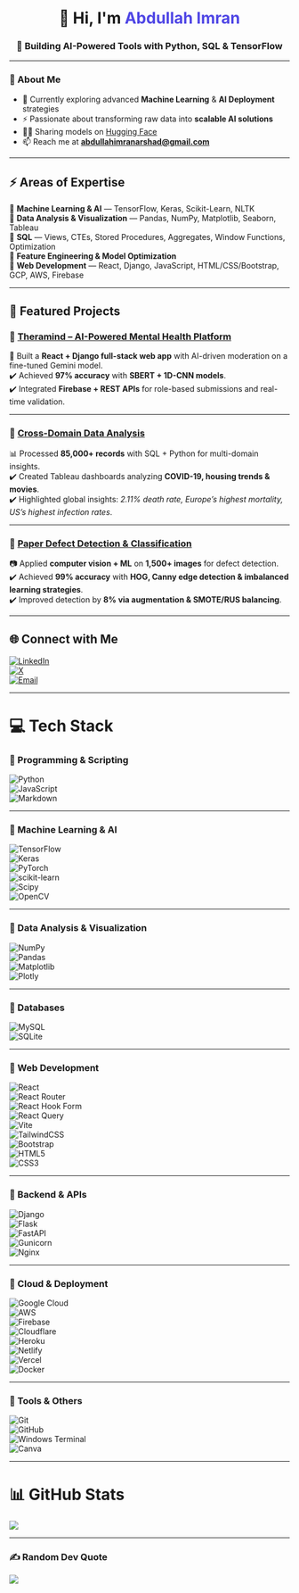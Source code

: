 <h1 align="center">👋 Hi, I'm <span style="color:#4F46E5">Abdullah Imran</span></h1>
<h3 align="center">🚀 Building AI-Powered Tools with Python, SQL & TensorFlow</h3>

---

### 🌟 About Me  
- 🌱 Currently exploring advanced **Machine Learning** & **AI Deployment** strategies  
- ⚡ Passionate about transforming raw data into **scalable AI solutions**  
- 🧑‍💻 Sharing models on [Hugging Face](https://huggingface.co/spaces/AbdullahImran)  
- 📫 Reach me at **abdullahimranarshad@gmail.com**  

---

## ⚡ Areas of Expertise  
🔹 **Machine Learning & AI** — TensorFlow, Keras, Scikit-Learn, NLTK  
🔹 **Data Analysis & Visualization** — Pandas, NumPy, Matplotlib, Seaborn, Tableau  
🔹 **SQL** — Views, CTEs, Stored Procedures, Aggregates, Window Functions, Optimization  
🔹 **Feature Engineering & Model Optimization**  
🔹 **Web Development** — React, Django, JavaScript, HTML/CSS/Bootstrap, GCP, AWS, Firebase  

---

## 🚀 Featured Projects  

### 🔹 [Theramind – AI-Powered Mental Health Platform](https://github.com/poetabdullah/theramind.git)  
🧠 Built a **React + Django full-stack web app** with AI-driven moderation on a fine-tuned Gemini model.  
✔️ Achieved **97% accuracy** with **SBERT + 1D-CNN models**.  
✔️ Integrated **Firebase + REST APIs** for role-based submissions and real-time validation.  

---

### 🔹 [Cross-Domain Data Analysis](https://github.com/poetabdullah/Cross-Domain-Data-Analysis-COVID-19-Housing-Movies.git)  
📊 Processed **85,000+ records** with SQL + Python for multi-domain insights.  
✔️ Created Tableau dashboards analyzing **COVID-19, housing trends & movies**.  
✔️ Highlighted global insights: *2.11% death rate, Europe’s highest mortality, US’s highest infection rates*.  

---

### 🔹 [Paper Defect Detection & Classification](https://github.com/poetabdullah/Paper-Defect-Detection-and-Classification.git)  
📷 Applied **computer vision + ML** on **1,500+ images** for defect detection.  
✔️ Achieved **99% accuracy** with **HOG, Canny edge detection & imbalanced learning strategies**.  
✔️ Improved detection by **8% via augmentation & SMOTE/RUS balancing**.  

---

## 🌐 Connect with Me  
[![LinkedIn](https://img.shields.io/badge/LinkedIn-%230077B5.svg?logo=linkedin&logoColor=white)](https://linkedin.com/in/abdullah--imran/)  
[![X](https://img.shields.io/badge/Twitter-black.svg?logo=X&logoColor=white)](https://x.com/AbdulaImran)  
[![Email](https://img.shields.io/badge/Email-D14836?logo=gmail&logoColor=white)](mailto:abdullahimranarshad@gmail.com)  

---

# 💻 Tech Stack  

### 🔹 Programming & Scripting  
![Python](https://img.shields.io/badge/python-3670A0?style=for-the-badge&logo=python&logoColor=ffdd54)  
![JavaScript](https://img.shields.io/badge/javascript-%23323330.svg?style=for-the-badge&logo=javascript&logoColor=%23F7DF1E)  
![Markdown](https://img.shields.io/badge/markdown-%23000000.svg?style=for-the-badge&logo=markdown&logoColor=white)  

---

### 🔹 Machine Learning & AI  
![TensorFlow](https://img.shields.io/badge/TensorFlow-%23FF6F00.svg?style=for-the-badge&logo=TensorFlow&logoColor=white)  
![Keras](https://img.shields.io/badge/Keras-%23D00000.svg?style=for-the-badge&logo=Keras&logoColor=white)  
![PyTorch](https://img.shields.io/badge/PyTorch-%23EE4C2C.svg?style=for-the-badge&logo=PyTorch&logoColor=white)  
![scikit-learn](https://img.shields.io/badge/scikit--learn-%23F7931E.svg?style=for-the-badge&logo=scikit-learn&logoColor=white)  
![Scipy](https://img.shields.io/badge/SciPy-%230C55A5.svg?style=for-the-badge&logo=scipy&logoColor=%white)  
![OpenCV](https://img.shields.io/badge/opencv-%23white.svg?style=for-the-badge&logo=opencv&logoColor=white)  

---

### 🔹 Data Analysis & Visualization  
![NumPy](https://img.shields.io/badge/numpy-%23013243.svg?style=for-the-badge&logo=numpy&logoColor=white)  
![Pandas](https://img.shields.io/badge/pandas-%23150458.svg?style=for-the-badge&logo=pandas&logoColor=white)  
![Matplotlib](https://img.shields.io/badge/Matplotlib-%23ffffff.svg?style=for-the-badge&logo=Matplotlib&logoColor=black)  
![Plotly](https://img.shields.io/badge/Plotly-%233F4F75.svg?style=for-the-badge&logo=plotly&logoColor=white)  

---

### 🔹 Databases  
![MySQL](https://img.shields.io/badge/mysql-4479A1.svg?style=for-the-badge&logo=mysql&logoColor=white)  
![SQLite](https://img.shields.io/badge/sqlite-%2307405e.svg?style=for-the-badge&logo=sqlite&logoColor=white)  

---

### 🔹 Web Development  
![React](https://img.shields.io/badge/react-%2320232a.svg?style=for-the-badge&logo=react&logoColor=%2361DAFB)  
![React Router](https://img.shields.io/badge/React_Router-CA4245?style=for-the-badge&logo=react-router&logoColor=white)  
![React Hook Form](https://img.shields.io/badge/React%20Hook%20Form-%23EC5990.svg?style=for-the-badge&logo=reacthookform&logoColor=white)  
![React Query](https://img.shields.io/badge/-React%20Query-FF4154?style=for-the-badge&logo=react%20query&logoColor=white)  
![Vite](https://img.shields.io/badge/vite-%23646CFF.svg?style=for-the-badge&logo=vite&logoColor=white)  
![TailwindCSS](https://img.shields.io/badge/tailwindcss-%2338B2AC.svg?style=for-the-badge&logo=tailwind-css&logoColor=white)  
![Bootstrap](https://img.shields.io/badge/bootstrap-%238511FA.svg?style=for-the-badge&logo=bootstrap&logoColor=white)  
![HTML5](https://img.shields.io/badge/html5-%23E34F26.svg?style=for-the-badge&logo=html5&logoColor=white)  
![CSS3](https://img.shields.io/badge/css3-%231572B6.svg?style=for-the-badge&logo=css3&logoColor=white)  

---

### 🔹 Backend & APIs  
![Django](https://img.shields.io/badge/django-%23092E20.svg?style=for-the-badge&logo=django&logoColor=white)  
![Flask](https://img.shields.io/badge/flask-%23000.svg?style=for-the-badge&logo=flask&logoColor=white)  
![FastAPI](https://img.shields.io/badge/FastAPI-005571?style=for-the-badge&logo=fastapi)  
![Gunicorn](https://img.shields.io/badge/gunicorn-%298729.svg?style=for-the-badge&logo=gunicorn&logoColor=white)  
![Nginx](https://img.shields.io/badge/nginx-%23009639.svg?style=for-the-badge&logo=nginx&logoColor=white)  

---

### 🔹 Cloud & Deployment  
![Google Cloud](https://img.shields.io/badge/GoogleCloud-%234285F4.svg?style=for-the-badge&logo=google-cloud&logoColor=white)  
![AWS](https://img.shields.io/badge/AWS-%23FF9900.svg?style=for-the-badge&logo=amazon-aws&logoColor=white)  
![Firebase](https://img.shields.io/badge/firebase-%23039BE5.svg?style=for-the-badge&logo=firebase)  
![Cloudflare](https://img.shields.io/badge/Cloudflare-F38020?style=for-the-badge&logo=Cloudflare&logoColor=white)  
![Heroku](https://img.shields.io/badge/heroku-%23430098.svg?style=for-the-badge&logo=heroku&logoColor=white)  
![Netlify](https://img.shields.io/badge/netlify-%23000000.svg?style=for-the-badge&logo=netlify&logoColor=#00C7B7)  
![Vercel](https://img.shields.io/badge/vercel-%23000000.svg?style=for-the-badge&logo=vercel&logoColor=white)  
![Docker](https://img.shields.io/badge/docker-%230db7ed.svg?style=for-the-badge&logo=docker&logoColor=white)  

---

### 🔹 Tools & Others  
![Git](https://img.shields.io/badge/git-%23F05033.svg?style=for-the-badge&logo=git&logoColor=white)  
![GitHub](https://img.shields.io/badge/github-%23121011.svg?style=for-the-badge&logo=github&logoColor=white)  
![Windows Terminal](https://img.shields.io/badge/Windows%20Terminal-%234D4D4D.svg?style=for-the-badge&logo=windows-terminal&logoColor=white)  
![Canva](https://img.shields.io/badge/Canva-%2300C4CC.svg?style=for-the-badge&logo=Canva&logoColor=white)  

---

# 📊 GitHub Stats  
![](https://github-readme-stats.vercel.app/api/top-langs/?username=poetabdullah&theme=tokyonight&hide_border=false&include_all_commits=true&count_private=true&layout=compact)  

---

### ✍️ Random Dev Quote  
![](https://quotes-github-readme.vercel.app/api?type=horizontal&theme=tokyonight)  
